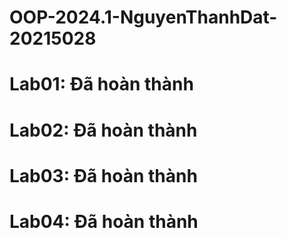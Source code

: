# OOP-2024.1-NguyenThanhDat-20215028
# Lab01: Đã hoàn thành 
# Lab02: Đã hoàn thành
# Lab03: Đã hoàn thành
# Lab04: Đã hoàn thành
